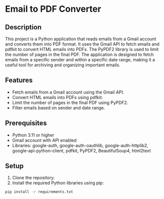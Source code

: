 # Email to PDF Converter

## Description

This project is a Python application that reads emails from a Gmail account and converts them into PDF format. It uses the Gmail API to fetch emails and pdfkit to convert HTML emails into PDFs. The PyPDF2 library is used to limit the number of pages in the final PDF. The application is designed to fetch emails from a specific sender and within a specific date range, making it a useful tool for archiving and organizing important emails.

## Features

- Fetch emails from a Gmail account using the Gmail API.
- Convert HTML emails into PDFs using pdfkit.
- Limit the number of pages in the final PDF using PyPDF2.
- Filter emails based on sender and date range.

## Prerequisites

- Python 3.11 or higher
- Gmail account with API enabled
- Libraries: google-auth, google-auth-oauthlib, google-auth-httplib2, google-api-python-client, pdfkit, PyPDF2, BeautifulSoup4, html2text

## Setup

1. Clone the repository.
2. Install the required Python libraries using pip:

```bash
pip install -r requirements.txt